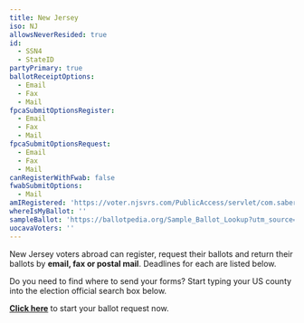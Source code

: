 ```yaml
---
title: New Jersey
iso: NJ
allowsNeverResided: true
id:
  - SSN4
  - StateID
partyPrimary: true
ballotReceiptOptions:
  - Email
  - Fax
  - Mail
fpcaSubmitOptionsRegister:
  - Email
  - Fax
  - Mail
fpcaSubmitOptionsRequest:
  - Email
  - Fax
  - Mail
canRegisterWithFwab: false
fwabSubmitOptions:
  - Mail
amIRegistered: 'https://voter.njsvrs.com/PublicAccess/servlet/com.saber.publicaccess.control.PublicAccessNavigationServlet?USERPROCESS=PublicSearch'
whereIsMyBallot: ''
sampleBallot: 'https://ballotpedia.org/Sample_Ballot_Lookup?utm_source=ballotpedia&utm_campaign=sample_ballot_frontpage'
uocavaVoters: ''
---
```

New Jersey voters abroad can register, request their ballots and return their ballots by **email, fax or postal mail**. Deadlines for each are listed below. 

Do you need to find where to send your forms? Start typing your US county into the election official search box below.

[**Click here**](https://www.votefromabroad.org) to start your ballot request now.
